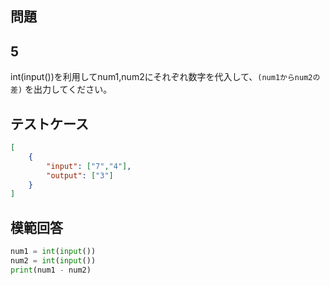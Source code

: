 ## 問題
## 5

int(input())を利用してnum1,num2にそれぞれ数字を代入して、`(num1からnum2の差)` を出力してください。

## テストケース

```json
[
	{
		"input": ["7","4"],
		"output": ["3"]
	}
]
```

## 模範回答
```python
num1 = int(input())
num2 = int(input())
print(num1 - num2)
```